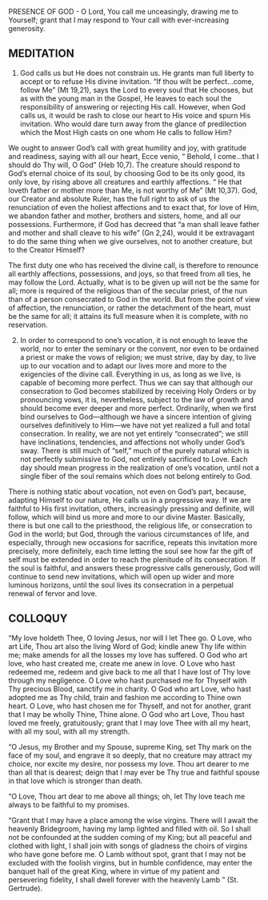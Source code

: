 PRESENCE OF GOD - O Lord, You call me unceasingly, drawing me to Yourself; grant that I may respond to Your call with ever-increasing generosity.

## MEDITATION

1. God calls us but He does not constrain us. He grants man full liberty to accept or to refuse His divine invitation. “If thou wilt be perfect...come, follow Me” (Mt 19,21), says the Lord to every soul that He chooses, but as with the young man in the Gospel, He leaves to each soul the responsibility of answering or rejecting His call. However, when God calls us, it would be rash to close our heart to His voice and spurn His invitation. Who would dare turn away from the glance of predilection which the Most High casts on one whom He calls to follow Him?

We ought to answer God’s call with great humility and joy, with gratitude and readiness, saying with all our heart, Ecce venio, “ Behold, I come...that I should do Thy will, O God” (Heb 10,7). The creature should respond to God’s eternal choice of its soul, by choosing God to be its only good, its only love, by rising above all creatures and earthly affections. “ He that loveth father or mother more than Me, is not worthy of Me” (Mt 10,37). God, our Creator and absolute Ruler, has the full right to ask of us the renunciation of even the holiest affections and to exact that, for love of Him, we abandon father and mother, brothers and sisters, home, and all our possessions. Furthermore, if God has decreed that “a man shall leave father and mother and shall cleave to his wife” (Gn 2,24), would it be extravagant to do the same thing when we give ourselves, not to another creature, but to the Creator Himself?

The first duty one who has received the divine call, is therefore to renounce all earthly affections, possessions, and joys, so that freed from all ties, he may follow the Lord. Actually, what is to be given up will not be the same for all; more is required of the religious than of the secular priest, of the nun than of a person consecrated to God in the world. But from the point of view of affection, the renunciation, or rather the detachment of the heart, must be the same for all; it attains its full measure when it is complete, with no reservation.


2. In order to correspond to one’s vocation, it is not enough to leave the world, nor to enter the seminary or the convent, nor even to be ordained a priest or make the vows of religion; we must strive, day by day, to live up to our vocation and to adapt our lives more and more to the exigencies of the divine call. Everything in us, as long as we live, is capable of becoming more perfect. Thus we can say that although our consecration to God becomes stabilized by receiving Holy Orders or by pronouncing vows, it is, nevertheless, subject to the law of growth and should become ever deeper and more perfect. Ordinarily, when we first bind ourselves to God—although we have a sincere intention of giving ourselves definitively to Him—we have not yet realized a full and total consecration. In reality, we are not yet entirely “consecrated”; we still have inclinations, tendencies, and affections not wholly under God’s sway. There is still much of “self,” much of the purely natural which is not perfectly submissive to God, not entirely sacrificed to Love. Each day should mean progress in the realization of one’s vocation, until not a single fiber of the soul remains which does not belong entirely to God.

There is nothing static about vocation, not even on God’s part, because, adapting Himself to our nature, He calls us in a progressive way. If we are faithful to His first invitation, others, increasingly pressing and definite, will follow, which will bind us more and more to our divine Master. Basically, there is but one call to the priesthood, the religious life, or consecration to God in the world; but God, through the various circumstances of life, and especially, through new occasions for sacrifice, repeats this invitation more precisely, more definitely, each time letting the soul see how far the gift of self must be extended in order to reach the plenitude of its consecration. If the soul is faithful, and answers these progressive calls generously, God will continue to send new invitations, which will open up wider and more luminous horizons, until the soul lives its consecration in a perpetual renewal of fervor and love.

## COLLOQUY

“My love holdeth Thee, O loving Jesus, nor will I let Thee go. O Love, who art Life, Thou art also the living Word of God; kindle anew Thy life within me; make amends for all the losses my love has suffered. O God who art love, who hast created me, create me anew in love. O Love who hast redeemed me, redeem and give back to me all that I have lost of Thy love through my negligence. O Love who hast purchased me for Thyself with Thy precious Blood, sanctify me in charity. O God who art Love, who hast adopted me as Thy child, train and fashion me according to Thine own heart. O Love, who hast chosen me for Thyself, and not for another, grant that I may be wholly Thine, Thine alone. O God who art Love, Thou hast loved me freely, gratuitously; grant that I may love Thee with all my heart, with all my soul, with all my strength.

“O Jesus, my Brother and my Spouse, supreme King, set Thy mark on the face of my soul, and engrave it so deeply, that no creature may attract my choice, nor excite my desire, nor possess my love. Thou art dearer to me than all that is dearest; deign that I may ever be Thy true and faithful spouse in that love which is stronger than death.

“O Love, Thou art dear to me above all things; oh, let Thy love teach me always to be faithful to my promises.

“Grant that I may have a place among the wise virgins. There will I await the heavenly Bridegroom, having my lamp lighted and filled with oil. So I shall not be confounded at the sudden coming of my King; but all peaceful and clothed with light, I shall join with songs of gladness the choirs of virgins who have gone before me. O Lamb without spot, grant that I may not be excluded with the foolish virgins, but in humble confidence, may enter the banquet hall of the great King, where in virtue of my patient and persevering fidelity, I shall dwell forever with the heavenly Lamb ” (St. Gertrude).